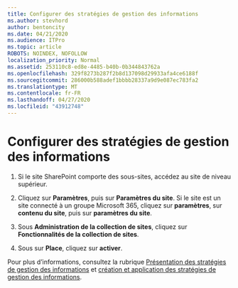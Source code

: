```yaml
---
title: Configurer des stratégies de gestion des informations
ms.author: stevhord
author: bentoncity
ms.date: 04/21/2020
ms.audience: ITPro
ms.topic: article
ROBOTS: NOINDEX, NOFOLLOW
localization_priority: Normal
ms.assetid: 253110c8-ed8e-4485-b40b-0b344843762a
ms.openlocfilehash: 329f8273b287f2b8d137098d29933afa4ce6188f
ms.sourcegitcommit: 286000b588adef1bbbb28337a9d9e087ec783fa2
ms.translationtype: MT
ms.contentlocale: fr-FR
ms.lasthandoff: 04/27/2020
ms.locfileid: "43912748"
---
```

# <a name="set-up-information-management-policies"></a>Configurer des stratégies de gestion des informations

1. Si le site SharePoint comporte des sous-sites, accédez au site de niveau supérieur.
    
2. Cliquez sur **Paramètres**, puis sur **Paramètres du site**. Si le site est un site connecté à un groupe Microsoft 365, cliquez sur **paramètres**, sur **contenu du site**, puis sur **paramètres du site**.
    
3. Sous **Administration de la collection de sites**, cliquez sur **Fonctionnalités de la collection de sites**.
    
4. Sous sur **Place**, cliquez sur **activer**.
    
Pour plus d’informations, consultez la rubrique [Présentation des stratégies de gestion des informations](https://go.microsoft.com/fwlink/?linkid=404239) et [création et application des stratégies de gestion des informations](https://go.microsoft.com/fwlink/?linkid=2003916).
  

